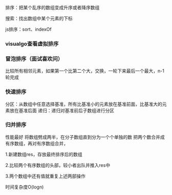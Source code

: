 排序：把某个乱序的数组变成升序或者降序数组 

搜索：找出数组中某个元素的下标

js排序：sort、indexOf


### visualgo查看虚拟排序

### 冒泡排序（面试喜欢问）
比较所有相邻元素，如果第一个比第二个大，交换，一轮下来最后一个最大，n-1轮完成

### 快速排序
分区：从数组中任意选择基准，所有比基准小的元素放在基准前面，比基准大的元素放在基准后面
递归：递归对基准前后子数组进行分区

### 归并排序
性能最好
将数组劈成两半，在分子数组直到分为一个个单独的数
把两个数合并成有序数组，再对有序数组合并，

1.新建数组res，存放最终排序后的数组 

2.比较两个有序数组的头部，较小者出队并推入res中

3.两个数组中还有值就重复上述两部操作

时间复杂度O(logn)